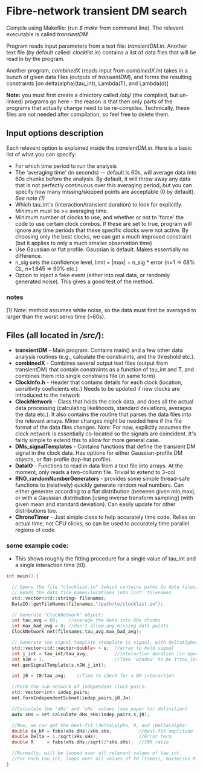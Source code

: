 # Fibre-network transient DM search

Compile using Makefile: (run _$ make_ from command line).
The relevant executable is called _transientDM_

Program reads input parameters from a text file: _transientDM.in_.
Another text file (by default called: _clocklist.in_) contains a list of
data files that will be read in by the program.

Another program, _combinedX_ (reads input from _combinedX.in_) takes in a bunch of given data files (outputs of _transientDM_), and forms the resulting constraints [on delta(alpha)(tau_int), Lambda(T), and Lambda(d)]

**Note:** you must first create a directory called _/obj/_ (the compiled, but un-linked) programs go here - the reason is that then only parts of the programs that actually change need to be re-compiles. Technically, these files are not needed after compilation, so feel free to delete them.


## Input options description
Each relevent option is explained inside the _transientDM.in_. Here is a basic list of what you can specify:
  * For which time period to run the analysis
  * The 'averaging time' (in seconds) -- default is 60s, will average data into 60s chunks before the analysis. By default, it will throw away any data that is not perfectly continuous over this averaging period, but you can specify how many missing/skipped points are acceptable (0 by default). *See note (1)*
  * Which tau_int's (interaction/transient duration) to look for explicitly. Minimum must be >= averaging time.
  * Minimum number of clocks to use, and whether or not to 'force' the code to use certain clock combos. If these are set to true, program will ignore any time periods that these specific clocks were not active. By choosing only the best clocks, we can get a much improved constraint (but it applies to only a much smaller observation time)
  * Use Gaussian or flat profile. Gaussian is default. Makes essentially no difference.
  * n_sig sets the confidence level, limit = |max| + n_sig * error
  (n=1 => 68% CL, n=1.645 => 90% etc.)
  * Option to inject a fake event (either into real data, or randomly generated noise). This gives a good test of the method.


### notes
 (1) Note: method assumes white noise, so the data must first be averaged
 to larger than the worst servo time (~60s).


## Files (all located in _/src/_):

  * **transientDM**  -  Main program. Contains main() and a few other data analysis routines (e.g., calculate the constraints, and the threshold etc.).
  * **combinedX**  -  Combines several output text files (output from transientDM) that contain constraints as a function of tau_int and T, and combines them into single constrains file (in same form)
  * **ClockInfo.h**  -  Header that contains details for each clock (location, sensitivity coeficients etc.) Needs to be updated if new clocks are introduced to the network
  * **ClockNetwork**  -  Class that holds the clock data, and does all the actual data processing (calculating likelihoods, standard deviations, averages the data etc.). It also contains the routine that parses the data files into the relevant arrays. Minor changes might be needed here if the file format of the data files changes. Note: For now, explicitly assumes the clock network is essentially co-located so the signals are coincident. It's fairly simple to extend this to allow for more general case.
  * **DMs_signalTemplates**  -  Contains functions that define the transient DM signal in the clock data. Has options for either Gaussian-profile DM objects, or flat-profile (top-hat profile).
  * **DataIO**  -  Functions to read in data from a text file into arrays. At the moment, only reads a two-collumn file. Trivial to extend to 3-col
  * **RNG_randomNumberGenerators**  -  provides some simple thread-safe functions to (relatively) quickly generate random real numbers. Can either generate according to a flat distribution (between given min,max), or with a Gaussian distribution [using inverse transform sampling] (with given mean and standard deviation). Can easily update for other distributions too.
  * **ChronoTimer**  -  Just simple class to help accurately time code. Relies on actual time, not CPU clicks, so can be used to accurately time parallel regions of code.


### some example code:

  *  This shows roughly the fitting procedure for a single value of tau_int and a single interaction time (t0).

```cpp
int main() {

  // Opens the file "clocklist.in" (which contains paths to data files)
  // Reads the data file names/locations into list: filenames
  std::vector<std::string> filenames;
  DataIO::getFileNames(filenames,"/path/to/clocklist.in");

  // Generate "ClockNetwork" object:
  int tau_avg = 60;    //average the data into 60s chunks
  int max_bad_avg = 0; //don't allow any missing data points
  ClockNetwork net(filenames,tau_avg,max_bad_avg);

  // Generate the signal template (template is signal, with deltaAlpha=1)
  std::vector<std::vector<double> > s;  //array to hold signal
  int j_int = tau_int/tau_avg;          //Interaction duration (in epochs)
  int nJW = 1;                          //Take 'window' to be 1*tau_int
  net.genSignalTemplate(s,nJW,j_int);

  int j0 = t0/tau_avg;    //Time to check for a DM interaction

  //Form the sub-network of independent clock-pairs:
  std::vector<int> indep_pairs;
  net.formIndependentSubnet(indep_pairs,j0,Jw);

  //Calculate the 'dHs' and 'sHs' values (see paper for definition)
  auto xHs = net.calculate_dHs_sHs(indep_pairs,s,j0);

  //Now, we can get the best-fit \delta\alpha, R, and \Delta\alpha:
  double da_bf = fabs(xHs.dHs)/xHs.sHs;          //best-fit amplitude
  double Delta = 1./sqrt(xHs.sHs);               //Error term
  double R     = fabs(xHs.dHs)/sqrt(2*xHs.sHs);  //SNR ratio

  //Normally, will be looped over all relevant values of tau_int.
  //For each tau_int, loops over all values of t0 (times), maximises R and da
}
```
